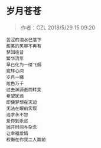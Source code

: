 # `岁月苍苍`
>作者：CZL  2018/5/29 15:09:20 


    苦涩的泪水已落下
    甜美的笑容不再有
    梦回往昔
    繁华流年
    早已化为一缕飞烟
    宛转心间
    岁月一睹
    炫色万千
    过去渊源逝而转变
    希望犹远
    即使梦想在天边
    无法在眼前实现
    追求永不怨
    爱你到永远
    抛开时间与杂念
    让幸福爱情
    权衡在你我二人面前